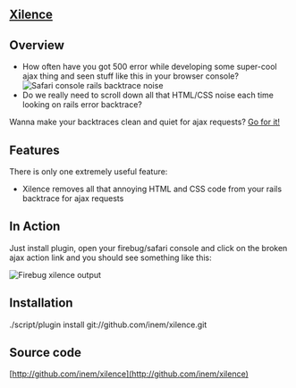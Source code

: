 ## [Xilence](http://inem.github.com/xilence.html) ##

## Overview ##

- How often have you got 500 error while developing some super-cool ajax thing and seen stuff like this in your browser console?  
![Safari console rails backtrace noise](http://inem.github.com/images/safari-console-rails-backtrace.png)
- Do we really need to scroll down all that HTML/CSS noise each time looking on rails error backtrace?

Wanna make your backtraces clean and quiet for ajax requests? [Go for it!](http://inem.github.com/xilence.html)

## Features ##

There is only one extremely useful feature:

- Xilence removes all that annoying HTML and CSS code from your rails backtrace for ajax requests

## In Action ##

Just install plugin, open your firebug/safari console and click on the broken ajax action link and you should see something like this:  

![Firebug xilence output](http://inem.github.com/images/xilence_output.png)

## Installation ##

./script/plugin install git://github.com/inem/xilence.git

## Source code ##

[http://github.com/inem/xilence](http://github.com/inem/xilence)